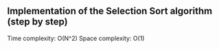 ## Implementation of the Selection Sort algorithm (step by step)

Time complexity: O(N^2)
Space complexity: O(1)